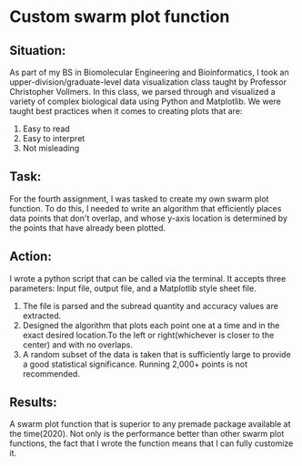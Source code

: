 # Custom swarm plot function

##  Situation: 
As part of my BS in Biomolecular Engineering and Bioinformatics, I took an upper-division/graduate-level data visualization class taught by Professor Christopher Vollmers. In this class, we parsed through and visualized a variety of complex biological data using Python and Matplotlib. We were taught best practices when it comes to creating plots that are:
1. Easy to read
2. Easy to interpret
3. Not misleading

## Task:
For the fourth assignment, I was tasked to create my own swarm plot function. To do this, I needed to write an algorithm that efficiently places data points that don't overlap, and whose y-axis location is determined by the points that have already been plotted. 

## Action:
I wrote a python script that can be called via the terminal. It accepts three parameters: Input file, output file, and a Matplotlib style sheet file. 
1. The file is parsed and the subread quantity and accuracy values are extracted.  
2. Designed the algorithm that plots each point one at a time and in the exact desired location.To the left or right(whichever is closer to the center) and with no overlaps.
3. A random subset of the data is taken that is sufficiently large to provide a good statistical significance. Running 2,000+ points is not recommended. 

## Results:
A swarm plot function that is superior to any premade package available at the time(2020). Not only is the performance better than other swarm plot functions, the fact that I wrote the function means that I can fully customize it. 